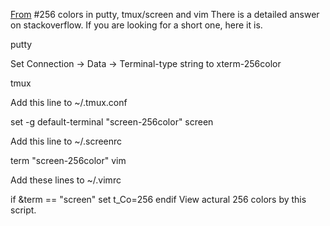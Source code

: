 [From](https://gist.github.com/limingjie/4975c36d13d0927613e6)
#256 colors in putty, tmux/screen and vim There is a detailed answer on stackoverflow. If you are looking for a short one, here it is.

putty

Set Connection -> Data -> Terminal-type string to xterm-256color

tmux

Add this line to ~/.tmux.conf

set -g default-terminal "screen-256color"
screen

Add this line to ~/.screenrc

term "screen-256color"
vim

Add these lines to ~/.vimrc

if &term == "screen"
  set t_Co=256
	endif
	View actural 256 colors by this script.
